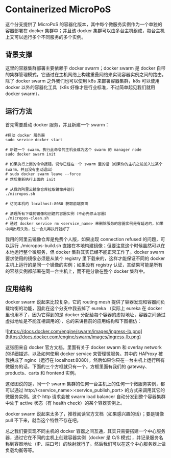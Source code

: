 # Containerized MicroPoS 

这个分支提供了 MicroPoS 的容器化版本，其中每个微服务实例作为一个单独的容器部署在 docker 集群中；并且该 docker 集群可以由多台主机组成，每台主机上又可以运行多个不同服务的多个实例。

## 背景支撑

这里的容器集群部署主要依赖于 docker swarm；docker swarm 是 docker 自带的集群管理模式，它通过在主机网络上构建重叠网络来实现容器实例之间的路由。除了 docker swarm 之外我们也可以使用 k8s 来部署容器集群，k8s 可以使用 docker 以外的容器化工具（k8s 好像才是行业标准，不过简单起见我们就用 docker swarm）。

## 运行方法

首先需要启动 docker 服务，并且新建一个 swarm：

```shell
#启动 docker 服务器
sudo service docker start

# 新建一个 swarm，执行此命令的主机会成为这个 swarm 的 manager node
sudo docker swarm init

# 如果执行上面的命令报错，说你已经在一个 swarm 里的话（如果你的主机之前加入过某个 swarm，并且没有主动退出）
# sudo docker swarm leave --force
# 然后重新执行上面的 init

# 从我的阿里云镜像仓库拉取镜像并运行
./micropos.sh

# 访问本机的 localhost:8080 获取前端页面

# 清理所有下载的镜像和创建的容器实例（不必先停止容器）
./micropos-clean.sh
# 通过 docker service rm <service_name> 来删除服务的容器实例是有延迟的，如果中间出现失败，过一会儿再执行就好了
```

我用的阿里云镜像仓库是免费个人版，如果出现 connection refused 的问题，可以运行 ./micropos-build.sh 直接在本地构建镜像；但要注意这个时候虽然可以在本地运行整个微服务，但 docker 集群其实已经不能正常工作了。docker swarm 要求使用的镜像必须是从某个 registry 里下载来的，这样才能保证不同的 docker 主机上运行的是同一个镜像的实例；如果没有 registry 认证，其结果可能是所有的容器实例都部署在同一台主机上，而不是分散在整个 docker 集群中。

## 应用结构

docker swarm 说起来比较复杂，它的 routing mesh 提供了容器发现和容器间负载均衡的功能，因此在这个分支中我去掉了 eureka （实际上 eureka 在 docker 里也用不了，因为它得到的是 docker 分配给每个容器的虚拟地址，容器之间通过虚拟地址是不能互相调用的），总的来讲目前的应用结构和下图相仿：

![https://docs.docker.com/engine/swarm/images/ingress-lb.png](https://docs.docker.com/engine/swarm/images/ingress-lb.png)

这张图来自 docker 官方文档，里面有关于 docker swarm 和 overlay network 的详细描述，以及如何使用 docker service 来管理微服务。其中的 HAProxy 被我换成了 nginx（运行在 localhost:8080），然后如果你只在一台主机上运行所有微服务的话，下面的三个方框就只有一个。方框里面有我们的 gateway、products、carts 和 frontend 实例。

这张图说的是，同一个 swarm 集群的任何一台主机上的任何一个微服务实例，都可以通过 http://<service_name>:<service_publish_port> 的方式来调用其它的微服务实例。这个 http 请求会被 swarm load balancer 自动分发到整个容器集群中处于 active 状态（有 health check）的某个容器实例上。

docker swarm 说起来太多了，推荐阅读官方文档（如果感兴趣的话）；要是镜像 pull 不下来，就当这个特性不存在吧。

总之我们要实现不同主机的 docker 容器之间互通，其实只需要搭建一个中心服务器，通过它在不同的主机上创建容器实例（docker 是 C/S 模式），并记录服务名称到容器地址（IP、端口号）的映射就行了。然后我们可以在这个中心服务器上做负载均衡等等。
